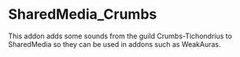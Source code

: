# SharedMedia_Crumbs

This addon adds some sounds from the guild Crumbs-Tichondrius to SharedMedia so
they can be used in addons such as WeakAuras.
